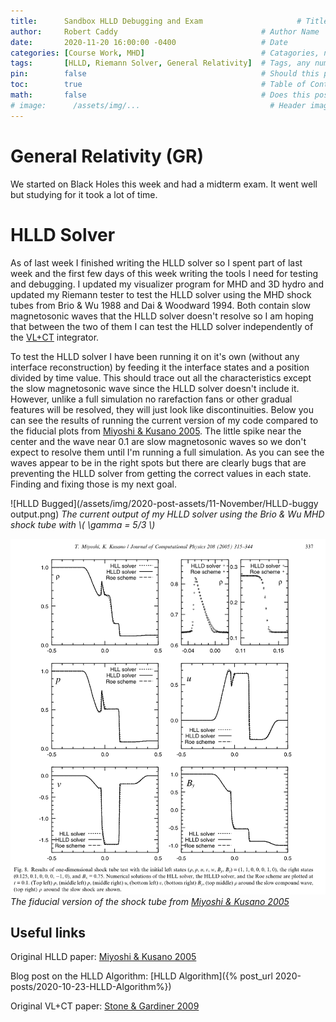 ```yaml
---
title:      Sandbox HLLD Debugging and Exam                     # Title
author:     Robert Caddy                                # Author Name
date:       2020-11-20 16:00:00 -0400                   # Date
categories: [Course Work, MHD]                          # Catagories, no more than 2
tags:       [HLLD, Riemann Solver, General Relativity]  # Tags, any number
pin:        false                                       # Should this post be pinned?
toc:        true                                        # Table of Contents?
math:       false                                       # Does this post contain math?
# image:      /assets/img/...                             # Header image path
---
```


# General Relativity (GR)
We started on Black Holes this week and had a midterm exam. It went well but
studying for it took a lot of time.

# HLLD Solver
As of last week I finished writing the HLLD solver so I spent part of last week
and the first few days of this week writing the tools I need for testing and
debugging. I updated my visualizer program for MHD and 3D hydro and updated my
Riemann tester to test the HLLD solver using the MHD shock tubes from Brio & Wu
1988 and Dai & Woodward 1994. Both contain slow magnetosonic waves that the HLLD
solver doesn't resolve so I am hoping that between the two of them I can test
the HLLD solver independently of the
[VL+CT](https://www.sciencedirect.com/science/article/abs/pii/S1384107608000754?via%3Dihub)
integrator.

To test the HLLD solver I have been running it on it's own (without any
interface reconstruction) by feeding it the interface states and a position
divided by time value. This should trace out all the characteristics except the
slow magnetosonic wave since the HLLD solver doesn't include it. However, unlike
a full simulation no rarefaction fans or other gradual features will be
resolved, they will just look like discontinuities. Below you can see the
results of running the current version of my code compared to the fiducial plots
from [Miyoshi & Kusano
2005](https://www.sciencedirect.com/science/article/pii/S0021999105001142?via%3Dihub).
The little spike near the center and the wave near 0.1 are slow magnetosonic
waves so we don't expect to resolve them until I'm running a full simulation. As
you can see the waves appear to be in the right spots but there are clearly bugs
that are preventing the HLLD solver from getting the correct values in each
state. Finding and fixing those is my next goal.

![HLLD Bugged](/assets/img/2020-post-assets/11-November/HLLD-buggy output.png)
*The current output of my HLLD solver using the Brio & Wu MHD shock tube with \\( \gamma = 5/3 \\)*

![fiducial](/assets/img/2020-post-assets/11-November/Brio-Wu-MHD-shock-tube-fiducial.png)
*The fiducial version of the shock tube from [Miyoshi & Kusano 2005](https://www.sciencedirect.com/science/article/pii/S0021999105001142?via%3Dihub)*



## Useful links
Original HLLD paper: [Miyoshi & Kusano 2005](https://www.sciencedirect.com/science/article/pii/S0021999105001142?via%3Dihub)

Blog post on the HLLD Algorithm: [HLLD Algorithm]({% post_url 2020-posts/2020-10-23-HLLD-Algorithm%})

Original VL+CT paper: [Stone & Gardiner 2009](https://www.sciencedirect.com/science/article/abs/pii/S1384107608000754?via%3Dihub)
